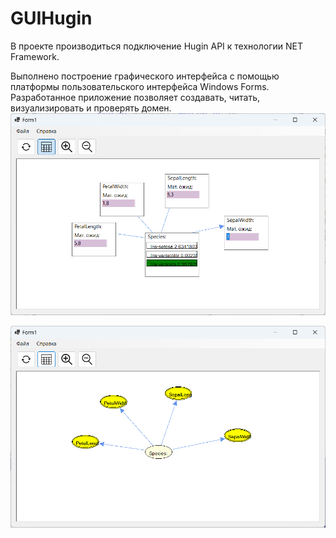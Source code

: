 # GUIHugin

В проекте производиться подключение Hugin API к технологии NET Framework.

Выполнено построение графического интерфейса с помощью платформы пользовательского интерфейса Windows Forms. Разработанное приложение позволяет создавать, читать, визуализировать и проверять домен.
![Работа приложения. Режим отображения сети](WinFormsApp2/Resources/GUIHugin_ijFiuVoYn5.png)

![Работа приложения. Режим ввод свидетельств](WinFormsApp2/Resources/GUIHugin_KQbIcFiOBe.png)
